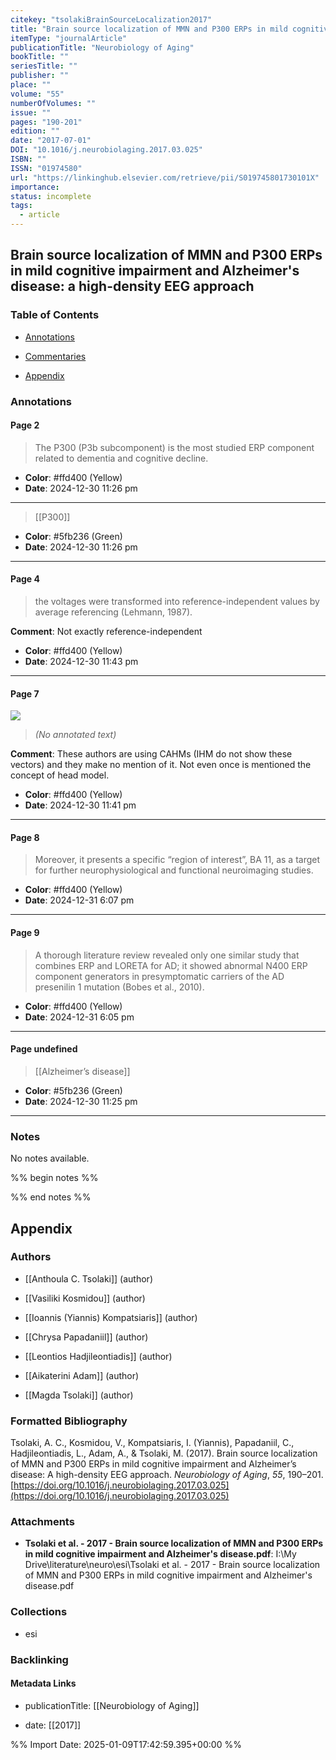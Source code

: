 ```yaml
---
citekey: "tsolakiBrainSourceLocalization2017"
title: "Brain source localization of MMN and P300 ERPs in mild cognitive impairment and Alzheimer's disease: a high-density EEG approach"
itemType: "journalArticle"
publicationTitle: "Neurobiology of Aging"
bookTitle: ""
seriesTitle: ""
publisher: ""
place: ""
volume: "55"
numberOfVolumes: ""
issue: ""
pages: "190-201"
edition: ""
date: "2017-07-01"
DOI: "10.1016/j.neurobiolaging.2017.03.025"
ISBN: ""
ISSN: "01974580"
url: "https://linkinghub.elsevier.com/retrieve/pii/S019745801730101X"
importance: 
status: incomplete
tags:
  - article
---
```


## Brain source localization of MMN and P300 ERPs in mild cognitive impairment and Alzheimer's disease: a high-density EEG approach

### Table of Contents

- [Annotations](#annotations)

+ [Commentaries](#commentaries)

- [Appendix](#appendix)

### Annotations




#### Page 2







> The P300 (P3b subcomponent) is the most studied ERP component related to dementia and cognitive decline.





- **Color**: #ffd400 (Yellow)
- **Date**: 2024-12-30 11:26 pm

---








> [[P300]]





- **Color**: #5fb236 (Green)
- **Date**: 2024-12-30 11:26 pm

---



#### Page 4







> the voltages were transformed into reference-independent values by average referencing (Lehmann, 1987).




**Comment**: Not exactly reference-independent


- **Color**: #ffd400 (Yellow)
- **Date**: 2024-12-30 11:43 pm

---



#### Page 7




![](<0 - Supplementary/images/tsolakiBrainSourceLocalization2017.md/image-7-x24-y332.png>)



> *(No annotated text)*



**Comment**: These authors are using CAHMs (IHM do not show these vectors) and they make no mention of it. Not even once is mentioned the concept of head model.


- **Color**: #ffd400 (Yellow)
- **Date**: 2024-12-30 11:41 pm

---



#### Page 8







> Moreover, it presents a specific “region of interest”, BA 11, as a target for further neurophysiological and functional neuroimaging studies.





- **Color**: #ffd400 (Yellow)
- **Date**: 2024-12-31 6:07 pm

---



#### Page 9







> A thorough literature review revealed only one similar study that combines ERP and LORETA for AD; it showed abnormal N400 ERP component generators in presymptomatic carriers of the AD presenilin 1 mutation (Bobes et al., 2010).





- **Color**: #ffd400 (Yellow)
- **Date**: 2024-12-31 6:05 pm

---



#### Page undefined








> [[Alzheimer’s disease]]





- **Color**: #5fb236 (Green)
- **Date**: 2024-12-30 11:25 pm

---





### Notes


No notes available.


%% begin notes %%

<!-- Write your personal notes here -->

%% end notes %%

## Appendix

### Authors


- [[Anthoula C. Tsolaki]] (author)

- [[Vasiliki Kosmidou]] (author)

- [[Ioannis (Yiannis) Kompatsiaris]] (author)

- [[Chrysa Papadaniil]] (author)

- [[Leontios Hadjileontiadis]] (author)

- [[Aikaterini Adam]] (author)

- [[Magda Tsolaki]] (author)




### Formatted Bibliography

Tsolaki, A. C., Kosmidou, V., Kompatsiaris, I. (Yiannis), Papadaniil, C., Hadjileontiadis, L., Adam, A., & Tsolaki, M. (2017). Brain source localization of MMN and P300 ERPs in mild cognitive impairment and Alzheimer’s disease: A high-density EEG approach. _Neurobiology of Aging_, _55_, 190–201. [https://doi.org/10.1016/j.neurobiolaging.2017.03.025](https://doi.org/10.1016/j.neurobiolaging.2017.03.025)




### Attachments


- **Tsolaki et al. - 2017 - Brain source localization of MMN and P300 ERPs in mild cognitive impairment and Alzheimer's disease.pdf**: I:\My Drive\literature\neuro\esi\Tsolaki et al. - 2017 - Brain source localization of MMN and P300 ERPs in mild cognitive impairment and Alzheimer's disease.pdf




### Collections


- esi





### Backlinking


#### Metadata Links


- publicationTitle: [[Neurobiology of Aging]]




- date: [[2017]]





<!-- Any additional notes or comments -->


%% Import Date: 2025-01-09T17:42:59.395+00:00 %%
